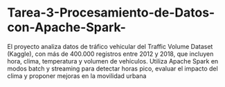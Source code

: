 # Tarea-3-Procesamiento-de-Datos-con-Apache-Spark-
El proyecto analiza datos de tráfico vehicular del Traffic Volume Dataset (Kaggle), con más de 400.000 registros entre 2012 y 2018, que incluyen hora, clima, temperatura y volumen de vehículos. Utiliza Apache Spark en modos batch y streaming para detectar horas pico, evaluar el impacto del clima y proponer mejoras en la movilidad urbana
